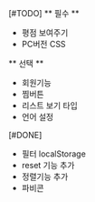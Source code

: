 [#TODO]
** 필수 **
- 평점 보여주기
- PC버전 CSS


** 선택 **
- 회원기능
- 찜버튼
- 리스트 보기 타입
- 언어 설정

[#DONE]
- 필터 localStorage
- reset 기능 추가
- 정렬기능 추가
- 파비콘

